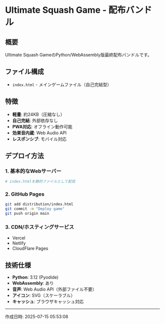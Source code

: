 # Ultimate Squash Game - 配布バンドル

## 概要
Ultimate Squash GameのPython/WebAssembly版最終配布バンドルです。

## ファイル構成
- `index.html` - メインゲームファイル（自己完結型）

## 特徴
- **軽量**: 約24KB（圧縮なし）
- **自己完結**: 外部依存なし
- **PWA対応**: オフライン動作可能
- **効果音内蔵**: Web Audio API
- **レスポンシブ**: モバイル対応

## デプロイ方法

### 1. 基本的なWebサーバー
```bash
# index.htmlを静的ファイルとして配信
```

### 2. GitHub Pages
```bash
git add distribution/index.html
git commit -m "Deploy game"
git push origin main
```

### 3. CDN/ホスティングサービス
- Vercel
- Netlify  
- CloudFlare Pages

## 技術仕様
- **Python**: 3.12 (Pyodide)
- **WebAssembly**: あり
- **音声**: Web Audio API（外部ファイル不要）
- **アイコン**: SVG（スケーラブル）
- **キャッシュ**: ブラウザキャッシュ対応

---
作成日時: 2025-07-15 05:53:08
